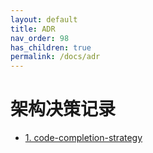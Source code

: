 ```yaml
---
layout: default
title: ADR
nav_order: 98
has_children: true
permalink: /docs/adr
---
```


# 架构决策记录

* [1. code-completion-strategy](0001-code-completion-strategy.md)
